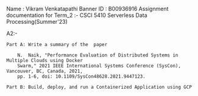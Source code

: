 Name        : Vikram Venkatapathi
Banner ID   : B00936916
Assignment documentation for Term_2 :- CSCI 5410 Serverless Data Processing(Summer'23)

A2:-
    
    Part A: Write a summary of the  paper

        N.	Naik, "Performance Evaluation of Distributed Systems in Multiple Clouds using Docker	
        Swarm," 2021 IEEE International Systems Conference (SysCon), Vancouver, BC, Canada, 2021,	
        pp.	1-6, doi: 10.1109/SysCon48628.2021.9447123.
    
    Part B: Build, deploy, and run a Containerized Application using GCP 